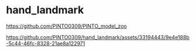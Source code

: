 # hand_landmark

https://github.com/PINTO0309/PINTO_model_zoo

https://github.com/PINTO0309/hand_landmark/assets/33194443/9e4e188b-5c44-46fc-8328-21ae8a122971
